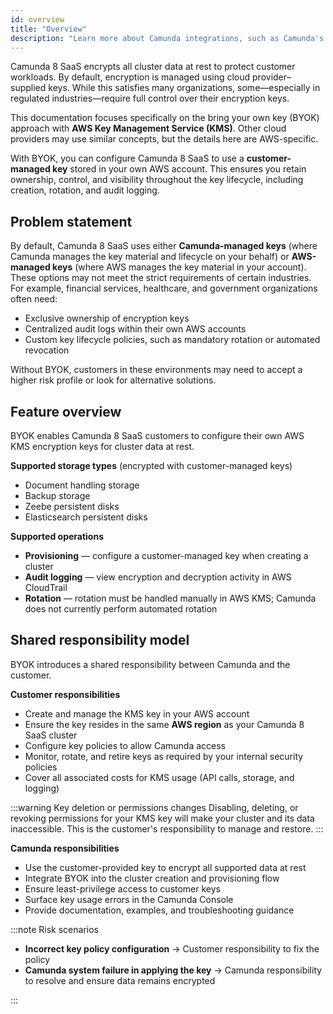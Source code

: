 ```yaml
---
id: overview
title: "Overview"
description: "Learn more about Camunda integrations, such as Camunda's AWS Bring Your Own Key (BYOK) integration."
---
```


Camunda 8 SaaS encrypts all cluster data at rest to protect customer workloads. By default, encryption is managed using cloud provider–supplied keys. While this satisfies many organizations, some—especially in regulated industries—require full control over their encryption keys.

This documentation focuses specifically on the bring your own key (BYOK) approach with **AWS Key Management Service (KMS)**. Other cloud providers may use similar concepts, but the details here are AWS-specific.

With BYOK, you can configure Camunda 8 SaaS to use a **customer-managed key** stored in your own AWS account. This ensures you retain ownership, control, and visibility throughout the key lifecycle, including creation, rotation, and audit logging.

## Problem statement

By default, Camunda 8 SaaS uses either **Camunda-managed keys** (where Camunda manages the key material and lifecycle on your behalf) or **AWS-managed keys** (where AWS manages the key material in your account). These options may not meet the strict requirements of certain industries. For example, financial services, healthcare, and government organizations often need:

- Exclusive ownership of encryption keys
- Centralized audit logs within their own AWS accounts
- Custom key lifecycle policies, such as mandatory rotation or automated revocation

Without BYOK, customers in these environments may need to accept a higher risk profile or look for alternative solutions.

## Feature overview

BYOK enables Camunda 8 SaaS customers to configure their own AWS KMS encryption keys for cluster data at rest.

**Supported storage types** (encrypted with customer-managed keys)

- Document handling storage
- Backup storage
- Zeebe persistent disks
- Elasticsearch persistent disks

**Supported operations**

- **Provisioning** — configure a customer-managed key when creating a cluster
- **Audit logging** — view encryption and decryption activity in AWS CloudTrail
- **Rotation** — rotation must be handled manually in AWS KMS; Camunda does not currently perform automated rotation

## Shared responsibility model

BYOK introduces a shared responsibility between Camunda and the customer.

**Customer responsibilities**

- Create and manage the KMS key in your AWS account
- Ensure the key resides in the same **AWS region** as your Camunda 8 SaaS cluster
- Configure key policies to allow Camunda access
- Monitor, rotate, and retire keys as required by your internal security policies
- Cover all associated costs for KMS usage (API calls, storage, and logging)

:::warning Key deletion or permissions changes
Disabling, deleting, or revoking permissions for your KMS key will make your cluster and its data inaccessible. This is the customer's responsibility to manage and restore.
:::

**Camunda responsibilities**

- Use the customer-provided key to encrypt all supported data at rest
- Integrate BYOK into the cluster creation and provisioning flow
- Ensure least-privilege access to customer keys
- Surface key usage errors in the Camunda Console
- Provide documentation, examples, and troubleshooting guidance

:::note Risk scenarios

- **Incorrect key policy configuration** → Customer responsibility to fix the policy
- **Camunda system failure in applying the key** → Camunda responsibility to resolve and ensure data remains encrypted

:::
